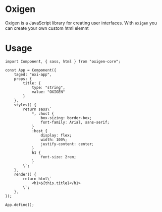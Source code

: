 ﻿# Oxigen

Oxigen is a JavaScript library for creating user interfaces.
With `oxigen`  you can create your own custom html elemnt

# Usage

    import Component, { sass, html } from "oxigen-core";
    
	const App = Component({
	    taged: "oxi-app",
	    props: {
			title: {
				type: "string",
				value: "OXIGEN"
			}
		},
	    styles() {
	        return sass\`
	            *, :host {
	                box-sizing: border-box;
	                font-family: Arial, sans-serif;
	            }
	            :host {
	                display: flex;
	                width: 100%;
	                justify-content: center;
	            }
	            h1 {
					font-size: 2rem;
				}
	        \`;
	    },
	    render() {
	        return html\`
	            <h1>${this.title}</h1>
	        \`;
	    },
	});
	
	App.define();

